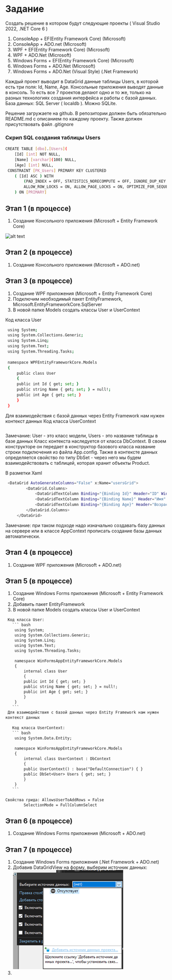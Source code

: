 # Задание
Создать решение в котором будут следующие проекты ( Visual Studio 2022, .NET Core 6 )

1. ConsoleApp + EF(Entity Framework Core)    (Microsoft) 
2. ConsoleApp + ADO.net                      (Microsoft) 
3. WPF + EF(Entity Framework Core)           (Microsoft) 
4. WPF + ADO.Net                             (Microsoft) 
5. Windows Forms + EF(Entity Framework Core) (Microsoft) 
6. Windows Forms + ADO.Net                   (Microsoft) 
7. Windows Forms + ADO.Net (Visual Style)    (.Net Framework) 

Каждый проект выводит в DataGrid данные таблицы Users, в которой есть три поля: Id, Name, Age. Консольные приложения выводят данные в консоль.
То есть все 7 проектов делают одно и то же, только на разных технологиях создания интерфейса и работы с базой данных.
База данных: SQL Server ( localdb ). Можно SQLite.

Решение загружаете на github. В репозитории должен быть обязательно README.md с описанием по каждому проекту.
Также должен присутствовать файл .gitignore

### Скрип SQL создания таблицы Users

``` bash
CREATE TABLE [dbo].[Users](
	[Id] [int] NOT NULL,
	[Name] [varchar](100) NULL,
	[Age] [int] NULL,
 CONSTRAINT [PK_Users] PRIMARY KEY CLUSTERED 
    ( [Id] ASC ) WITH 
        (PAD_INDEX = OFF, STATISTICS_NORECOMPUTE = OFF, IGNORE_DUP_KEY = OFF,
        ALLOW_ROW_LOCKS = ON, ALLOW_PAGE_LOCKS = ON, OPTIMIZE_FOR_SEQUENTIAL_KEY = OFF) ON [PRIMARY]
    ) ON [PRIMARY]
```

## Этап 1 (в процессе)
	
   1) Создание Консольного приложения (Microsoft + Entity Framework Core)

   ![alt text]()
   
## Этап 2 (в процессе)

   1) Создание Консольного приложения (Microsoft + ADO.net)

## Этап 3 (в процессе)

   1) Создание WPF приложения (Microsoft + Entity Framework Core)
   2) Подключим необходимый пакет EntityFramework, Microsoft.EntityFrameworkCore.SqlServer
   3) В новой папке Models создать классы User и UserContext
   
   Код класса User
   ``` bash
	using System;
	using System.Collections.Generic;
	using System.Linq;
	using System.Text;
	using System.Threading.Tasks;

	namespace WPFEntityFrameworkCore.Models
	{
	    public class User
	    {
		public int Id { get; set; }
		public string Name { get; set; } = null!;
		public int Age { get; set; }
	    }
	}

   ```
   Для взаимодействия с базой данных через Entity Framework нам нужен контекст данных
   Код класса UserContext
   ``` bash
   
   ```
   Замечание: User - это класс модели, Users - это название таблицы в базе данных Класс контекста наследуется от класса DbContext. В своем конструкторе он          передает в конструктор базового класса название строки подключения из файла App.config. Также в контексте данных определяется свойство по типу DbSet<Product> -        через него мы будем взаимодействовать с таблицей, которая хранит объекты Product.

   В разметки Xaml
   ``` bash
	<DataGrid AutoGenerateColumns="False" x:Name="usersGrid">
            <DataGrid.Columns>
                <DataGridTextColumn Binding="{Binding Id}" Header="ID" Width="50"/>
                <DataGridTextColumn Binding="{Binding Name}" Header="Имя" Width="120"/>
                <DataGridTextColumn Binding="{Binding Age}" Header="Возраст" Width="80"/>
            </DataGrid.Columns>
        </DataGrid>
   ```

Замечание: при таком подходе надо изначально создавать базу данных на сервере или в классе AppContext прописать создание базы данных автоматически.
## Этап 4 (в процессе)

   1) Создание WPF приложения (Microsoft + ADO.net)

## Этап 5 (в процессе)

   1) Создание Windows Forms приложения (Microsoft + Entity Framework Core)
   2) Добавить  пакет EntityFramework
   3) В новой папке Models создать классы User и UserContext
	
	 Код класса User:
	   ``` bash
		using System;
		using System.Collections.Generic;
		using System.Linq;
		using System.Text;
		using System.Threading.Tasks;

		namespace WinFormsAppEntityFrameworkCore.Models
		{
		    internal class User
		    {
			public int Id { get; set; }
			public string Name { get; set; } = null!;
			public int Age { get; set; }
		    }
		}
	   ```
	 Для взаимодействия с базой данных через Entity Framework нам нужен контекст данных
	
	   Код класса UserContext:
	   ``` bash
		using System.Data.Entity;

		namespace WinFormsAppEntityFrameworkCore.Models
		{
		    internal class UserContext : DbContext
		    {
			public UserContext() : base("DefaultConnection") { }
			public DbSet<User> Users { get; set; }
		    }
		}
	   ```
	
	Свойства грида: AllowsUserToAddRows = False
			SelectionMode = FullColumnSelect
## Этап 6 (в процессе)

   1) Создание Windows Forms приложения (Microsoft + ADO.net)

## Этап 7 (в процессе)

   1) Создание Windows Forms приложения (.Net Framework + ADO.net)
   2) Добавив DataGridView на форму, выберим источник данных: ![alt text](https://github.com/stellrays/WPF/blob/main/Проекты/ВорлдСкиллс/Тренеровочный%20вариант%202021-2022/Дополнительно/Screen/DataSource.png?raw=true)
   3) 

